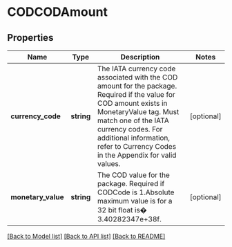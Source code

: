 # CODCODAmount

## Properties
Name | Type | Description | Notes
------------ | ------------- | ------------- | -------------
**currency_code** | **string** | The IATA currency code associated with the COD amount for the package. Required if the value for COD amount exists in MonetaryValue tag. Must match one of the IATA currency codes.  For additional information, refer to Currency Codes in the Appendix for valid values. | [optional] 
**monetary_value** | **string** | The COD value for the package. Required if CODCode is 1.Absolute maximum value is for a 32 bit float is� 3.40282347e+38f. | [optional] 

[[Back to Model list]](../../README.md#documentation-for-models) [[Back to API list]](../../README.md#documentation-for-api-endpoints) [[Back to README]](../../README.md)

